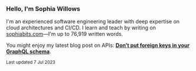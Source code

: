 ### Hello, I'm Sophia Willows

I'm an experienced software engineering leader with deep expertise on cloud architectures and CI/CD. I learn and teach by writing on [sophiabits.com](https://sophiabits.com/blog)—I'm up to 76,919 written words.

You might enjoy my latest blog post on APIs: **[Don’t put foreign keys in your GraphQL schema](https://sophiabits.com/blog/dont-put-foreign-keys-in-your-graphql-schema)**.

<sub>Last updated 7 Jul 2023</sub>

